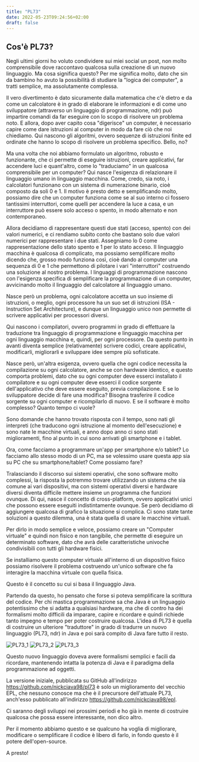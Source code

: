 ```yaml
---
title: "PL73"
date: 2022-05-23T09:24:56+02:00
draft: false
---
```


Cos'è PL73?
-----------

Negli ultimi giorni ho voluto condividere sui miei social un post, non molto comprensibile dove raccontavo qualcosa sulla creazione di un nuovo linguaggio.
Ma cosa significa questo? Per me significa molto, dato che sin da bambino ho avuto la possibilità di studiare la "logica dei computer", a tratti semplice, ma assolutamente complessa.

Il vero divertimento è dato sicuramente dalla matematica che c'è dietro e da come un calcolatore è in grado di elaborare le informazioni e di come uno sviluppatore (attraverso un linguaggio di programmazione, ndr) può impartire comandi da far eseguire con lo scopo di risolvere un problema noto.
E allora, dopo aver capito cosa "digerisce" un computer, è necessario capire come dare istruzioni al computer in modo da fare ciò che noi chiediamo. Qui nascono gli algoritmi, ovvero sequenze di istruzioni finite ed ordinate che hanno lo scopo di risolvere un problema specifico. Bello, no?

Ma una volta che noi abbiamo formulato un algoritmo, robusto e funzionante, che ci permette di eseguire istruzioni, creare applicativi, far accendere luci e quant'altro, come lo "traduciamo" in un qualcosa comprensibile per un computer?
Qui nasce l'esigenza di relazionare il linguaggio umano in linguaggio macchina. Come, credo, sia noto, i calcolatori funzionano con un sistema di numerazione binario, cioè composto da soli 0 e 1. Il motivo è presto detto e semplificando molto, possiamo dire che un computer funziona come se al suo interno ci fossero tantissimi interruttori, come quelli per accendere la luce a casa, e un interruttore può essere solo acceso o spento, in modo alternato e non contemporaneo.

Allora decidiamo di rappresentare questi due stati (acceso, spento) con dei valori numerici, e ci rendiamo subito conto che bastano solo due valori numerici per rappresentare i due stati. Assegniamo lo 0 come rappresentazione dello stato spento e 1 per lo stato acceso. Il linguaggio macchina è qualcosa di complicato, ma possiamo semplificare molto dicendo che, grosso modo funziona così, cioè dando al computer una sequenza di 0 e 1 che permettono di pilotare i vari "interruttori" costruendo una soluzione al nostro problema.
I linguaggi di programmazione nascono con l'esigenza specifica di semplificare la programmazione di un computer, avvicinando molto il linguaggio del calcolatore al linguaggio umano.

Nasce però un problema, ogni calcolatore accetta un suo insieme di istruzioni, o meglio, ogni processore ha un suo set di istruzioni (ISA - Instruction Set Architecture), e dunque un linguaggio unico non permette di scrivere applicativi per processori diversi.

Qui nascono i compilatori, ovvero programmi in grado di effettuare la traduzione tra linguaggio di programmazione e linguaggio macchina per ogni linguaggio macchina e, quindi, per ogni processore.
Da questo punto in avanti diventa semplice (relativamente) scrivere codici, creare applicativi, modificarli, migliorarli e sviluppare idee sempre più sofisticate.

Nasce però, un'altra esigenza, ovvero quella che ogni codice necessita la compilazione su ogni calcolatore, anche se con hardware identico, e questo comporta problemi, dato che su ogni computer deve esserci installato il compilatore e su ogni computer deve esserci il codice sorgente dell'applicativo che deve essere eseguito, previa compilazione. E se lo sviluppatore decide di fare una modifica? Bisogna trasferire il codice sorgente su ogni computer e ricompilarlo di nuovo. E se il software è molto complesso? Quanto tempo ci vuole?

Sono domande che hanno trovato risposta con il tempo, sono nati gli interpreti (che traducono ogni istruzione al momento dell'esecuzione) e sono nate le macchine virtuali, e anno dopo anno ci sono stati miglioramenti, fino al punto in cui sono arrivati gli smartphone e i tablet.

Ora, come facciamo a programmare un'app per smartphone e/o tablet? Lo facciamo allo stesso modo di un PC, ma se volessimo usare questa app sia su PC che su smartphone/tablet? Come possiamo fare?

Tralasciando il discorso sui sistemi operativi, che sono software molto complessi, la risposta la potremmo trovare utilizzando un sistema che sia comune ai vari dispositivi, ma con sistemi operativi diversi e hardware diversi diventa difficile mettere insieme un programma che funzioni ovunque.
Di qui, nasce il concetto di cross-platform, ovvero applicativi unici che possono essere eseguiti indistintamente ovunque. Se però decidiamo di aggiungere qualcosa di grafico la situazione si complica.
Ci sono state tante soluzioni a questo dilemma, una è stata quella di usare le macchine virtuali.

Per dirlo in modo semplice e veloce, possiamo creare un "Computer virtuale" e quindi non fisico e non tangibile, che permette di eseguire un determinato software, dato che avrà delle caratteristiche univoche condivisibili con tutti gli hardware fisici.

Se installiamo questo computer virtuale all'interno di un dispositivo fisico possiamo risolvere il problema costruendo un'unico software che fa interagire la macchina virtuale con quella fisica.

Questo è il concetto su cui si basa il linguaggio Java.

Partendo da questo, ho pensato che forse si poteva semplificare la scrittura del codice. Per chi mastica programmazione sa che Java è un linguaggio potentissimo che si adatta a qualsiasi hardware, ma che di contro ha dei formalismi molto difficili da imparare, capire e ricordare e quindi richiede tanto impegno e tempo per poter costruire qualcosa.
L'idea di PL73 è quella di costruire un ulteriore "traduttore" in grado di tradurre un nuovo linguaggio (PL73, ndr) in Java e poi sarà compito di Java fare tutto il resto.

![PL73_1](/files/pl73_1.jpg "Dichirazione e assegnazione variabili, input e output")
![PL73_2](/files/pl73_2.jpg "Metodo main e costrutto if-then-else")
![PL73_3](/files/pl73_3.jpg "Cicli pre-condizionali e post-condizionali")

Questo nuovo linguaggio doveva avere formalismi semplici e facili da ricordare, mantenendo intatta la potenza di Java e il paradigma della programmazione ad oggetti.

La versione iniziale, pubblicata su GitHub all'indirizzo https://github.com/nickciava98/pl73 è solo un miglioramento del vecchio EPL, che nessuno conosce ma che è il precursore dell'attuale PL73, anch'esso pubblicato all'indirizzo https://github.com/nickciava98/epl.

Ci saranno degli sviluppi nei prossimi periodi e ho già in mente di costruire qualcosa che possa essere interessante, non dico altro.

Per il momento abbiamo questo e se qualcuno ha voglia di migliorare, modificare o semplificare il codice è libero di farlo, in fondo questo è il potere dell'open-source.

A presto!
